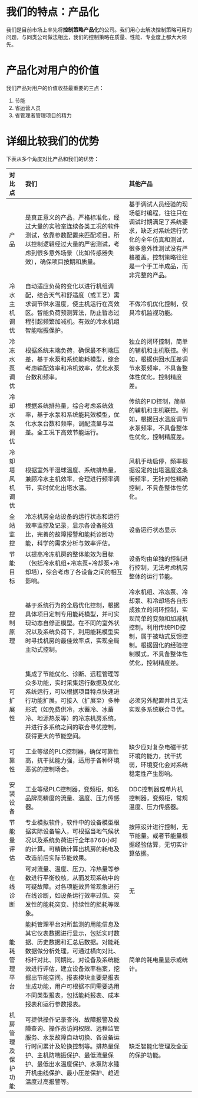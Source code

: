 # 我们的特点：产品化

我们是目前市场上率先将**控制策略产品化**的公司。我们用心去解决控制策略可用的问题，与同类公司做法相比，我们的控制策略在质量、性能、专业度上都大大领先。

# 产品化对用户的价值

我们产品对用户的价值收益最重要的三点：

1. 节能
2. 省运营人员
3. 省管理者管理项目的精力

# 详细比较我们的优势

下表从多个角度对比产品和我们的优势：

| 对比点 | 我们 | 其他产品 |
| :--- | :--- | :--- |
| 产品 | 是真正意义的产品，严格标准化，经过大量的实验室连续各类工况的软件测试，依靠参数配置来匹配项目。所以控制逻辑经过大量的严密测试，考虑到很多意外场景（比如传感器失效），确保项目按期和质量。 | 基于调试人员经验的现场临时编程，往往只在调试时期满足了系统要求，缺乏对系统运行优化的全年仿真和测试，很多意外性测试没有严格覆盖，控制策略往往是一个手工半成品，而非完整的产品。 |
| 冷水主机调优 | 自动适应负荷的变化以进行机组调配，结合天气和舒适度（或工艺）需求调节供水温度，使主机运行在高效区。智能负荷预测算法，防止暂态过程引起频繁加减机。有效的冷水机组智能喘振保护。 | 不做冷机优化控制，仅具冷机监视功能。 |
| 冷冻水泵调优 | 根据系统末端负荷，确保最不利端压差，基于水泵和系统能耗模型，综合考虑输配效率和冷机效率，优化水泵台数和频率。 | 独立的闭环控制，简单的辅机和主机联控。例如，根据供回水压差调节水泵频率，不具备整体性优化，控制精度差。 |
| 冷却水泵调优 | 根据系统排热量，综合考虑系统效率，基于水泵和系统能耗效模型，优化水泵台数和频率，调配流量与温差。全工况下高效节能运行。 | 传统的PID控制，简单的辅机和主机联控。例如，根据回水温度调节水泵频率，不具备整体性优化，控制精度差。 |
| 冷却塔风机调优 | 根据室外干湿球温度、系统排热量，兼顾冷水主机效率，合理进行频率调节，实时优化出塔水温。 | 风机手动启停，频率根据设定的出塔温度这条街频率，无针对性精确控制，不具备整体性优化。 |
| 全站监控 | 冷冻机房全站设备的运行状态和运行效率监控及记录，显示各设备能效比，完善的故障报警和能耗诊断功能，科学的需求分析与效率评估。 | 设备运行状态显示 |
| 节能目标 | 以提高冷冻机房的整体能效为目标（包括冷水机组+冷冻泵+冷却泵+冷却塔），综合考虑了各设备之间的相互影响。 | 设备均由单独的控制进行控制，无法考虑机房整体的运行节能。 |
| 控制原理 | 基于系统行为的全局优化控制，根据具体项目定制专用能耗模型，并可实现动态自修正模型。在不同的室外状况以及系统负荷下，利用能耗模型实时寻找机房的最佳效率点，实现全局主动式控制。 | 冷水机组、冷冻泵、冷却泵、和冷却塔各自形成独立的闭环控制，实现简单的变频和加减机控制。利用传统PID控制，属于被动式反馈控制。根据固化的经验控制模式，不具备整体性优化，控制精度差。 |
| 可扩展性 | 集成了节能优化、诊断、远程管理等众多功能，实时采集运行数据及优化系统运行，可以根据项目特点快速进行功能扩展。可接入（扩展至）多种形式（如免费供冷，水蓄冷、冰蓄冷、地源热泵等）的冷冻机房系统，并进行多系统之间的联合寻优控制，获得更大的节能空间。 | 必须另外配置并且无法实现多系统联合寻优。 |
| 可靠性 | 工业等级的PLC控制器，确保可靠性高，抗干扰能力强，适用于各种环境恶劣的控制场合。 | 缺少应对复杂电磁干扰环境的能力，抗干扰弱，环境变化会对系统稳定性产生影响。 |
| 安装设备 | 工业等级PLC控制器，变频柜，知名品牌高精度的流量、温度、压力传感器。 | DDC控制器或单片机控制器，变频柜，常规温度、压力传感器。 |
| 节能量评估 | 专业模拟软件，软件中的设备模型根据实际设备输入，可根据当地气候状况以及系统负荷进行全年8760小时的计算。可精确计算出机房的耗电及改造前后实际节能效果。 | 按照设计进行控制，无节能量。或者节能量根据经验估算，无切实计算依据。 |
| 在线诊断 | 可对流量、温度、压力、冷热量等参数进行平衡校核，从而发现系统中的可疑故障。对各项能效异常现象进行在线诊断，如设备运行效率过低、突发性的能耗突变、持续性的损耗等现象。 | 无 |
| 能耗管理平台 | 能耗管理平台对所监测的用能信息及其它仪表数据进行显示，包括实时数据、历史数据和汇总后数据。对能耗数据做分析处理，可通过横向对比、标杆对比、同期比，对设备及系统能效进行评估，建立设备效率档案，挖掘出节能空间。报表模块主要是报表生成功能，用户可根据不同需要选用不同类型报表，包括能耗报表、成本报表和运行参数报表。 | 简单的耗电量显示或统计。 |
| 机房管理及保护功能 | 可提供操作记录查询、故障报警及故障查询、操作员访问权限、远程监管服务、水泵故障自动切换、各设备运行时间累计及轮换控制等。排热量保护、主机防喘振保护、最低流量保护、最低出水温度保护、水泵防水锤开机曲线保护、最小压差保护、趋近温度过高报警等。 | 缺乏智能化管理及全面的保护功能。 |



